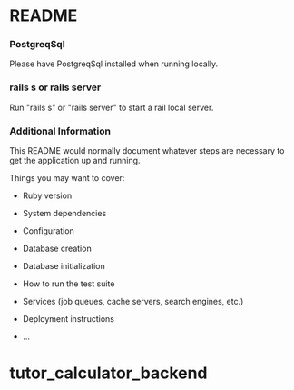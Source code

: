 # README

### PostgreqSql
Please have PostgreqSql installed when running locally.

### rails s or rails server
Run "rails s" or "rails server" to start a rail local server.

### Additional Information
This README would normally document whatever steps are necessary to get the
application up and running.

Things you may want to cover:

* Ruby version

* System dependencies

* Configuration

* Database creation

* Database initialization

* How to run the test suite

* Services (job queues, cache servers, search engines, etc.)

* Deployment instructions

* ...
# tutor_calculator_backend
